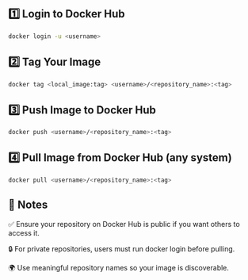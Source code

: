## 1️⃣ Login to Docker Hub 

```bash 
docker login -u <username>
```

## 2️⃣ Tag Your Image

```bash 
docker tag <local_image:tag> <username>/<repository_name>:<tag>
```

## 3️⃣ Push Image to Docker Hub
```bash 
docker push <username>/<repository_name>:<tag>
```

## 4️⃣ Pull Image from Docker Hub (any system)
```bash
docker pull <username>/<repository_name>:<tag>
```

## 🔑 Notes

✅ Ensure your repository on Docker Hub is public if you want others to access it.

🔒 For private repositories, users must run docker login before pulling.

🌍 Use meaningful repository names so your image is discoverable.

